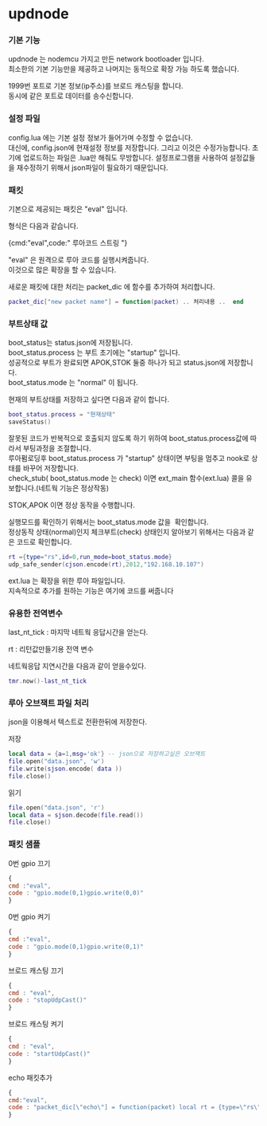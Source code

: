 updnode
===
### 기본 기능
updnode 는 nodemcu 가지고 만든 network bootloader 입니다.  
최소한의 기본 기능만을 제공하고 나머지는 동적으로 확장 가능 하도록 했습니다.

1999번 포트로 기본 정보(ip주소)를 브로드 캐스팅을 합니다.  
동시에 같은 포트로 데이터를 송수신합니다.

### 설정 파일
config.lua 에는 기본 설정 정보가 들어가며 수정할 수 없습니다.  
대신에, config.json에 현재설정 정보를 저장합니다. 그리고 이것은 수정가능합니다.
초기에 업로드하는 파일은 .lua만 해줘도 무방합니다. 
설정프로그램을 사용하여 설정값들을 재수정하기 위해서 json파일이 필요하기 때문입니다.

### 패킷 
기본으로 제공되는 패킷은 "eval" 입니다.

형식은 다음과 같습니다.

{cmd:"eval",code:" 루아코드 스트링 "}

"eval" 은 원격으로 루아 코드를 실행시켜줍니다.  
 이것으로 많은 확장을 할 수 있습니다.
 
새로운 패킷에 대한 처리는 packet_dic 에 함수를 추가하여 처리합니다.

```lua
packet_dic["new packet name"] = function(packet) .. 처리내용 ..  end 
```

### 부트상태 값 
boot_status는 status.json에 저장됩니다.  
boot_status.process 는 부트 초기에는 "startup" 입니다.  
성공적으로 부트가 완료되면 APOK,STOK 둘중 하나가 되고 status.json에 저장합니다.  
boot_status.mode 는 "normal" 이 됩니다.

현재의 부트상태를 저장하고 싶다면 다음과 같이 합니다.

```lua
boot_status.process = "현재상태"
saveStatus()
```

잘못된 코드가 반복적으로 호출되지 않도록 하기 위하여 boot_status.process값에 따라서 부팅과정을 조절합니다.  
루아펌로딩후 boot_status.process 가 "startup" 상태이면 부팅을 멈추고 nook로 상태를 바꾸어 저장합니다.  
check_stub( boot_status.mode 는 check) 이면 ext_main 함수(ext.lua) 콜을 유보합니다.(네트웍 기능은 정상작동)  

STOK,APOK 이면 정상 동작을 수행합니다.

실행모드를 확인하기 위해서는 boot_status.mode 값을  확인합니다.  
정상동작 상태(normal)인지 체크부트(check) 상태인지 알아보기 위해서는 다음과 같은 코드로 확인합니다.

```lua
rt ={type="rs",id=0,run_mode=boot_status.mode} 
udp_safe_sender(cjson.encode(rt),2012,"192.168.10.107") 
```

ext.lua 는 확장을 위한 루아 파일입니다.  
지속적으로 추가를 원하는 기능은 여기에 코드를 써줍니다

### 유용한 전역변수

last_nt_tick : 마지막 네트웍 응답시간을 얻는다.

rt : 리턴값만들기용 전역 변수

네트웍응답 지연시간을 다음과 같이 얻을수있다.
```lua
tmr.now()-last_nt_tick
```

### 루아 오브잭트 파일 처리

json을 이용해서 텍스트로 전환한뒤에 저장한다.  

저장 
```lua
local data = {a=1,msg='ok'} -- json으로 저장하고싶은 오브잭트
file.open("data.json", 'w') 
file.write(sjson.encode( data )) 
file.close() 
```
읽기
```lua
file.open("data.json", 'r') 
local data = sjson.decode(file.read())
file.close()

```

### 패킷 샘플 

0번 gpio 끄기
```js
{
cmd :"eval",
code : "gpio.mode(0,1)gpio.write(0,0)"
}
```
0번 gpio 켜기
```js
{
cmd :"eval",
code : "gpio.mode(0,1)gpio.write(0,1)"
}
```
브로드 캐스팅 끄기
```js
{
cmd : "eval",
code : "stopUdpCast()"
}
```
브로드 캐스팅 켜기
```js
{
cmd : "eval",
code : "startUdpCast()"
}
```
echo 패킷추가
```js
{
cmd:"eval",
code : "packet_dic[\"echo\"] = function(packet) local rt = {type=\"rs\",result=\"echo\",msg=packet.msg} udp_server:send(cjson.encode(rt))  end"
}

```
